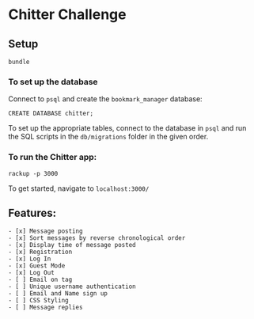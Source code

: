 Chitter Challenge
=================


## Setup

```
bundle
 ```

 ### To set up the database

 Connect to `psql` and create the `bookmark_manager` database:

 ```
 CREATE DATABASE chitter;
 ```

 To set up the appropriate tables, connect to the database in `psql` and run the SQL scripts in the `db/migrations` folder in the given order.

 ### To run the Chitter app:

 ```
 rackup -p 3000
 ```

 To get started, navigate to `localhost:3000/`

## Features:
```
- [x] Message posting
- [x] Sort messages by reverse chronological order
- [x] Display time of message posted
- [x] Registration
- [x] Log In
- [x] Guest Mode
- [x] Log Out
- [ ] Email on tag
- [ ] Unique username authentication
- [ ] Email and Name sign up
- [ ] CSS Styling
- [ ] Message replies
```
